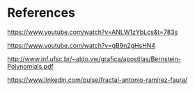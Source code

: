 # References

https://www.youtube.com/watch?v=ANLW1zYbLcs&t=783s

https://www.youtube.com/watch?v=gB9n2gHsHN4

http://www.inf.ufsc.br/~aldo.vw/grafica/apostilas/Bernstein-Polynomials.pdf

https://www.linkedin.com/pulse/fractal-antonio-ramírez-faura/

